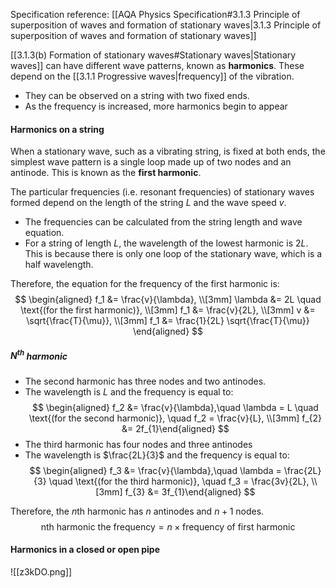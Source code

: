 Specification reference: [[AQA Physics Specification#3.1.3 Principle of superposition of waves and formation of stationary waves|3.1.3 Principle of superposition of waves and formation of stationary waves]]

[[3.1.3(b) Formation of stationary waves#Stationary waves|Stationary waves]] can have different wave patterns, known as **harmonics**. These depend on the [[3.1.1 Progressive waves|frequency]] of the vibration.

- They can be observed on a string with two fixed ends.
- As the frequency is increased, more harmonics begin to appear

#### Harmonics on a string
When a stationary wave, such as a vibrating string, is fixed at both ends, the simplest wave pattern is a single loop made up of two nodes and an antinode. This is known as the **first harmonic**.

The particular frequencies (i.e. resonant frequencies) of stationary waves formed depend on the length of the string $L$ and the wave speed $v$. 
- The frequencies can be calculated from the string length and wave equation. 
- For a string of length $L$, the wavelength of the lowest harmonic is $2L$. This is because there is only one loop of the stationary wave, which is a half wavelength.

Therefore, the equation for the frequency of the first harmonic is:
$$
\begin{aligned}
f_1 &= \frac{v}{\lambda}, \\[3mm]
\lambda &= 2L \quad \text{(for the first harmonic)}, \\[3mm]
f_1 &= \frac{v}{2L}, \\[3mm]
v &= \sqrt{\frac{T}{\mu}}, \\[3mm]
f_1 &= \frac{1}{2L} \sqrt{\frac{T}{\mu}}
\end{aligned}
$$
##### $\text{N}^{\text{th}}$ harmonic
- The second harmonic has three nodes and two antinodes.
- The wavelength is $L$ and the frequency is equal to:
$$ \begin{aligned} f_2 &= \frac{v}{\lambda},\quad \lambda = L \quad \text{(for the second harmonic)}, \quad f_2 = \frac{v}{L}, \\[3mm] f_{2} &= 2f_{1}\end{aligned} $$
- The third harmonic has four nodes and three antinodes
- The wavelength is $\frac{2L}{3}$ and the frequency is equal to:
$$ \begin{aligned} f_3 &= \frac{v}{\lambda},\quad \lambda = \frac{2L}{3} \quad \text{(for the third harmonic)}, \quad f_3 = \frac{3v}{2L}, \\[3mm] f_{3} &= 3f_{1}\end{aligned} $$

Therefore, the $n$th harmonic has $n$ antinodes and $n+1$ nodes.
$$\text{nth harmonic the frequency} = n \times \text{frequency of first harmonic}$$
#### Harmonics in a closed or open pipe
![[z3kDO.png]]